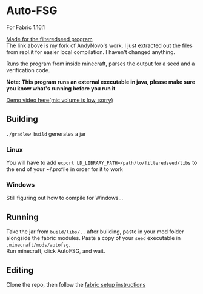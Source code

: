 # Auto-FSG  

For Fabric 1.16.1  

[Made for the filteredseed program](https://github.com/Kyu/filteredseed)   
The link above is my fork of AndyNovo's work, I just extracted out the files from repl.it for easier local compilation. I haven't changed anything.

Runs the program from inside minecraft, parses the output for a seed and a verification code.  

**Note: This program runs an external executable in java, please make sure you know what's running before you run it**   

[Demo video here(mic volume is low, sorry)](https://streamable.com/hcjgu3)  


## Building  

`./gradlew build` generates a jar  

### Linux  
You will have to add `export LD_LIBRARY_PATH=/path/to/filteredseed/libs` to the end of your ~/.profile in order for it to work   

### Windows  
Still figuring out how to compile for Windows...  

## Running  
Take the jar from `build/libs/..` after building, paste in your mod folder alongside the fabric modules. Paste a copy of your `seed` executable in `.minecraft/mods/autofsg`.  
Run minecraft, click AutoFSG, and wait.


## Editing  

Clone the repo, then follow the [fabric setup instructions](https://fabricmc.net/wiki/tutorial:setup)  


